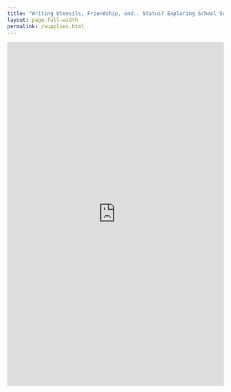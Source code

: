 ```yaml
---
title: "Writing Utensils, Friendship, and.. Status? Exploring School Supplies at MHS"
layout: page-full-width
permalink: /supplies.html
---
```


<iframe src="https://uploads.knightlab.com/storymapjs/f6598fffc0554f8bbf943d1cb8603fb1/writing-utensils-friendship-and-status-exploring-school-supplies-at-mhs/index.html" frameborder="0" width="100%" height="800"></iframe>

